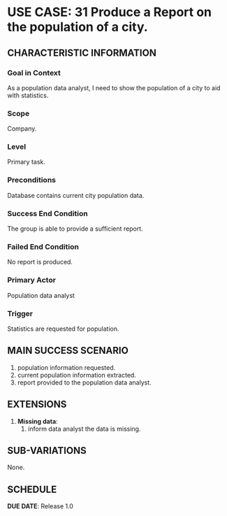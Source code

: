 # USE CASE: 31 Produce a Report on the population of a city.

## CHARACTERISTIC INFORMATION

### Goal in Context

As a population data analyst, I need to show the population of a city to aid with statistics.

### Scope

Company.

### Level

Primary task.

### Preconditions

Database contains current city population data.

### Success End Condition

The group is able to provide a sufficient report.

### Failed End Condition

No report is produced.

### Primary Actor

Population data analyst

### Trigger

Statistics are requested for population.

## MAIN SUCCESS SCENARIO

1. population information requested.
2. current population information extracted.
3. report provided to the population data analyst.

## EXTENSIONS

1. **Missing data**:
   1. inform data analyst the data is missing.

## SUB-VARIATIONS

None.

## SCHEDULE

**DUE DATE**: Release 1.0